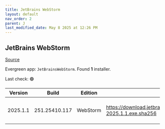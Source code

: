 ```yaml
---
title: JetBrains WebStorm
layout: default
nav_order: 2
parent: J
last_modified_date: May 8 2025 at 12:26 PM
---
```


## JetBrains WebStorm

[Source](https://www.jetbrains.com/webstorm)

Evergreen app: `JetBrainsWebStorm`. Found **1** installer.

Last check: 🟢

| Version  | Build         | Edition  | Sha256                                                               | Date     | Size      | Type | URI                                                                                                                            |
| -------- | ------------- | -------- | -------------------------------------------------------------------- | -------- | --------- | ---- | ------------------------------------------------------------------------------------------------------------------------------ |
| 2025.1.1 | 251.25410.117 | WebStorm | https://download.jetbrains.com/webstorm/WebStorm-2025.1.1.exe.sha256 | 8/5/2025 | 840779536 | exe  | [https://download.jetbrains.com/webstorm/WebStorm-2025.1.1.exe](https://download.jetbrains.com/webstorm/WebStorm-2025.1.1.exe) |
